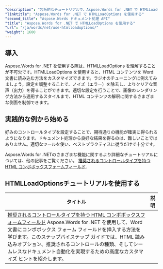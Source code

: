 ```yaml
---
"description": "包括的なチュートリアルで、Aspose.Words for .NET で HTMLLoadOptions を効率的に使用する方法を学びましょう。機能、ヒント、実用的な例を学習できます。"
"linktitle": "Aspose.Words for .NET で HTMLLoadOptions を使用する"
"second_title": "Aspose.Words ドキュメント処理 API"
"title": "Aspose.Words for .NET で HTMLLoadOptions を使用する"
"url": "/ja/words/net/use-htmlloadoptions/"
"weight": 1600
---
```


## 導入
 
Aspose.Words for .NET を使用する際は、HTMLLoadOptions を理解することが不可欠です。HTMLLoadOptions を使用すると、HTML コンテンツを Word 文書に読み込む方法をカスタマイズできます。ラジオのチューニングに例えてみましょう。設定を調整することで、ノイズ（エラー）を除去し、よりクリアな音声（出力）を得ることができます。適切な設定を行うことで、画像のレンダリング方法から適用するスタイルまで、HTML コンテンツの解釈に関するさまざまな側面を制御できます。  

## 実践的な例から始める  

好みのコントロールタイプを設定することで、期待通りの機能が確実に得られるようになります。ドキュメント処理から良好な結果を得るのは、難しいことではありません。適切なツールを使い、ベストプラクティスに従うだけで十分です。

Aspose.Words for .NETのさまざまな機能に関するより詳細なチュートリアルについては、他の記事をご覧ください。 [推奨されるコントロールタイプを持つ HTML コンボボックスフォームフィールド](./html-combo-box-form-fields-with-preferred-control-types/).

 ## HTMLLoadOptionsチュートリアルを使用する
| タイトル | 説明 |
| --- | --- |
| [推奨されるコントロールタイプを持つ HTML コンボボックスフォームフィールド](./html-combo-box-form-fields-with-preferred-control-types/) Aspose.Words for .NET を使用して、Word 文書にコンボボックス フォーム フィールドを挿入する方法を学びます。このステップバイステップ ガイドでは、HTML 読み込みオプション、推奨されるコントロールの種類、そしてシームレスなドキュメント自動化を実現するための高度なカスタマイズ ヒントを紹介します。 |
